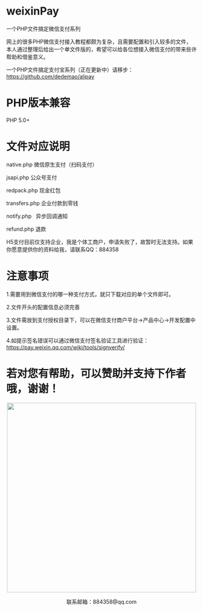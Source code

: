 # weixinPay
一个PHP文件搞定微信支付系列

网上的很多PHP微信支付接入教程都颇为复杂，且需要配置和引入较多的文件，本人通过整理后给出一个单文件版的，希望可以给各位想接入微信支付的带来些许帮助和借鉴意义。

一个PHP文件搞定支付宝系列（正在更新中）请移步：https://github.com/dedemao/alipay

# PHP版本兼容

PHP 5.0+

# 文件对应说明

native.php	  微信原生支付（扫码支付）

jsapi.php	    公众号支付

redpack.php   现金红包

transfers.php 企业付款到零钱

notify.php    异步回调通知

refund.php 退款

H5支付目前仅支持企业，我是个体工商户，申请失败了，故暂时无法支持。如果你愿意提供你的资料给我，请联系QQ：884358


# 注意事项

1.需要用到微信支付的哪一种支付方式，就只下载对应的单个文件即可。

2.文件开头的配置信息必须完善

3.文件需放到支付授权目录下，可以在微信支付商户平台->产品中心->开发配置中设置。

4.如提示签名错误可以通过微信支付签名验证工具进行验证：https://pay.weixin.qq.com/wiki/tools/signverify/


# 若对您有帮助，可以赞助并支持下作者哦，谢谢！

<p align="center">
    <img src="https://www.dedemao.com/uploads/zan.jpg" width="500px">
    <p align="center">联系邮箱：884358@qq.com</p>
</p>
